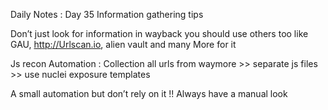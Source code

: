 Daily Notes : Day 35 
Information gathering tips 

Don’t just look for information in wayback you should use others too like GAU, http://Urlscan.io, alien vault and many
More for it 

Js recon  Automation : 
 Collection all urls from waymore >> separate js files >> use nuclei exposure templates 

A small automation but don’t rely on it !!
Always have a manual look